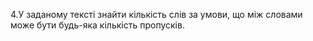 4.У заданому тексті знайти кількість слів за умови, що між словами може
бути будь-яка кількість пропусків.
